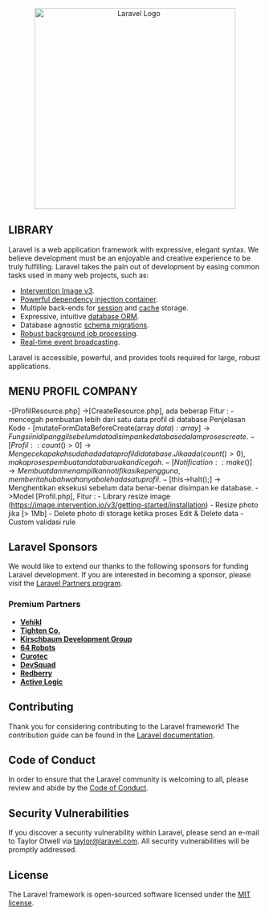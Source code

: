 <p align="center"><a href="https://laravel.com" target="_blank"><img src="https://raw.githubusercontent.com/laravel/art/master/logo-lockup/5%20SVG/2%20CMYK/1%20Full%20Color/laravel-logolockup-cmyk-red.svg" width="400" alt="Laravel Logo"></a></p>

## LIBRARY

Laravel is a web application framework with expressive, elegant syntax. We believe development must be an enjoyable and creative experience to be truly fulfilling. Laravel takes the pain out of development by easing common tasks used in many web projects, such as:

- [Intervention Image v3](https://intervention.io/).
- [Powerful dependency injection container](https://laravel.com/docs/container).
- Multiple back-ends for [session](https://laravel.com/docs/session) and [cache](https://laravel.com/docs/cache) storage.
- Expressive, intuitive [database ORM](https://laravel.com/docs/eloquent).
- Database agnostic [schema migrations](https://laravel.com/docs/migrations).
- [Robust background job processing](https://laravel.com/docs/queues).
- [Real-time event broadcasting](https://laravel.com/docs/broadcasting).

Laravel is accessible, powerful, and provides tools required for large, robust applications.

## MENU PROFIL COMPANY
   -[ProfilResource.php]
        ->[CreateResource.php], ada beberap Fitur :
            - mencegah pembuatan lebih dari satu data profil di database
                Penjelasan Kode
                - [mutateFormDataBeforeCreate(array $data): array] → Fungsi ini dipanggil sebelum data disimpan ke database dalam proses create.
                - [Profil::count() > 0] → Mengecek apakah sudah ada data profil di database. Jika ada (count() > 0), maka proses pembuatan data baru akan dicegah.
                - [Notification::make()] → Membuat dan menampilkan notifikasi ke pengguna, memberitahu bahwa hanya boleh ada satu profil.
                - [$this->halt();] → Menghentikan eksekusi sebelum data benar-benar disimpan ke database.
        ->Model [Profil.php], Fitur :
            - Library resize image (https://image.intervention.io/v3/getting-started/installation)
            - Resize photo jika [> 1Mb]
            - Delete photo di storage ketika proses Edit & Delete data
            - Custom validasi rule

## Laravel Sponsors

We would like to extend our thanks to the following sponsors for funding Laravel development. If you are interested in becoming a sponsor, please visit the [Laravel Partners program](https://partners.laravel.com).

### Premium Partners

- **[Vehikl](https://vehikl.com/)**
- **[Tighten Co.](https://tighten.co)**
- **[Kirschbaum Development Group](https://kirschbaumdevelopment.com)**
- **[64 Robots](https://64robots.com)**
- **[Curotec](https://www.curotec.com/services/technologies/laravel/)**
- **[DevSquad](https://devsquad.com/hire-laravel-developers)**
- **[Redberry](https://redberry.international/laravel-development/)**
- **[Active Logic](https://activelogic.com)**

## Contributing

Thank you for considering contributing to the Laravel framework! The contribution guide can be found in the [Laravel documentation](https://laravel.com/docs/contributions).

## Code of Conduct

In order to ensure that the Laravel community is welcoming to all, please review and abide by the [Code of Conduct](https://laravel.com/docs/contributions#code-of-conduct).

## Security Vulnerabilities

If you discover a security vulnerability within Laravel, please send an e-mail to Taylor Otwell via [taylor@laravel.com](mailto:taylor@laravel.com). All security vulnerabilities will be promptly addressed.

## License

The Laravel framework is open-sourced software licensed under the [MIT license](https://opensource.org/licenses/MIT).
